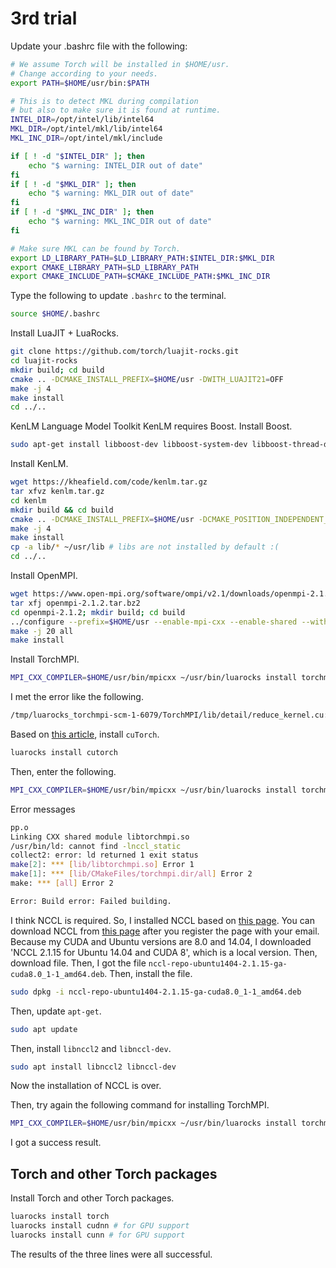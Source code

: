 
# 3rd trial
Update your .bashrc file with the following:
```sh
# We assume Torch will be installed in $HOME/usr.
# Change according to your needs.
export PATH=$HOME/usr/bin:$PATH

# This is to detect MKL during compilation
# but also to make sure it is found at runtime.
INTEL_DIR=/opt/intel/lib/intel64
MKL_DIR=/opt/intel/mkl/lib/intel64
MKL_INC_DIR=/opt/intel/mkl/include

if [ ! -d "$INTEL_DIR" ]; then
    echo "$ warning: INTEL_DIR out of date"
fi
if [ ! -d "$MKL_DIR" ]; then
    echo "$ warning: MKL_DIR out of date"
fi
if [ ! -d "$MKL_INC_DIR" ]; then
    echo "$ warning: MKL_INC_DIR out of date"
fi

# Make sure MKL can be found by Torch.
export LD_LIBRARY_PATH=$LD_LIBRARY_PATH:$INTEL_DIR:$MKL_DIR
export CMAKE_LIBRARY_PATH=$LD_LIBRARY_PATH
export CMAKE_INCLUDE_PATH=$CMAKE_INCLUDE_PATH:$MKL_INC_DIR
```

Type the following to update `.bashrc` to the terminal.
```sh
source $HOME/.bashrc
```

Install LuaJIT + LuaRocks.
```sh
git clone https://github.com/torch/luajit-rocks.git
cd luajit-rocks
mkdir build; cd build
cmake .. -DCMAKE_INSTALL_PREFIX=$HOME/usr -DWITH_LUAJIT21=OFF
make -j 4
make install
cd ../..
```

KenLM Language Model Toolkit
KenLM requires Boost.
Install Boost.
```sh
sudo apt-get install libboost-dev libboost-system-dev libboost-thread-dev libboost-test-dev
```

Install KenLM.
```sh
wget https://kheafield.com/code/kenlm.tar.gz
tar xfvz kenlm.tar.gz
cd kenlm
mkdir build && cd build
cmake .. -DCMAKE_INSTALL_PREFIX=$HOME/usr -DCMAKE_POSITION_INDEPENDENT_CODE=ON
make -j 4
make install
cp -a lib/* ~/usr/lib # libs are not installed by default :(
cd ../..
```

Install OpenMPI.
```sh
wget https://www.open-mpi.org/software/ompi/v2.1/downloads/openmpi-2.1.2.tar.bz2
tar xfj openmpi-2.1.2.tar.bz2
cd openmpi-2.1.2; mkdir build; cd build
../configure --prefix=$HOME/usr --enable-mpi-cxx --enable-shared --with-slurm --enable-mpi-thread-multiple --enable-mpi-ext=affinity,cuda --with-cuda=/usr/local/cuda
make -j 20 all
make install
```

Install TorchMPI.
```sh
MPI_CXX_COMPILER=$HOME/usr/bin/mpicxx ~/usr/bin/luarocks install torchmpi
```

I met the error like the following.
```sh
/tmp/luarocks_torchmpi-scm-1-6079/TorchMPI/lib/detail/reduce_kernel.cu:1:17: fatal error: THC.h: No such file or directory
```

Based on [this article](https://github.com/torch/cunn/issues/407), install `cuTorch`.
```sh
luarocks install cutorch
```

Then, enter the following.
```sh
MPI_CXX_COMPILER=$HOME/usr/bin/mpicxx ~/usr/bin/luarocks install torchmpi
```

Error messages
```sh
pp.o
Linking CXX shared module libtorchmpi.so
/usr/bin/ld: cannot find -lnccl_static
collect2: error: ld returned 1 exit status
make[2]: *** [lib/libtorchmpi.so] Error 1
make[1]: *** [lib/CMakeFiles/torchmpi.dir/all] Error 2
make: *** [all] Error 2

Error: Build error: Failed building.
```

I think NCCL is required.
So, I installed NCCL based on [this page](http://docs.nvidia.com/deeplearning/sdk/nccl-install-guide/index.html#down).
You can download NCCL from [this page](https://developer.nvidia.com/nccl/nccl-download) after you register the page with your email.
Because my CUDA and Ubuntu versions are 8.0 and 14.04, I downloaded 'NCCL 2.1.15 for Ubuntu 14.04 and CUDA 8', which is a local version.
Then, download file. Then, I got the file `nccl-repo-ubuntu1404-2.1.15-ga-cuda8.0_1-1_amd64.deb`.
Then, install the file.
```sh
sudo dpkg -i nccl-repo-ubuntu1404-2.1.15-ga-cuda8.0_1-1_amd64.deb
```
Then, update `apt-get`.
```sh
sudo apt update
```
Then, install `libnccl2` and `libnccl-dev`.
```sh
sudo apt install libnccl2 libnccl-dev
```
Now the installation of NCCL is over.

Then, try again the following command for installing TorchMPI.
```sh
MPI_CXX_COMPILER=$HOME/usr/bin/mpicxx ~/usr/bin/luarocks install torchmpi
```
I got a success result.

## Torch and other Torch packages
Install Torch and other Torch packages.

```sh
luarocks install torch
luarocks install cudnn # for GPU support
luarocks install cunn # for GPU support
```
The results of the three lines were all successful.

